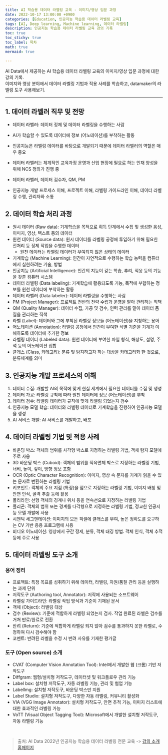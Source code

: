 ```yaml
---
title: AI 학습용 데이터 라벨링 교육 - 이미지/영상 입문 과정
date: 2022-10-17 13:00:00 +0900
categories: [Education, 인공지능 학습용 데이터 라벨링 교육]
tags: [AI, Deep learning, Machine learning, 데이터 라벨링]
description: 인공지능 학습용 데이터 라벨링 교육 강의 기록
toc: true
toc_sticky: true
toc_label: 목차
math: true
mermaid: true

---
```


AI Data에서 제공하는 AI 학습용 데이터 라벨링 교육의 이미지/영상 입문 과정에 대한 강의 기록. <br/>
이미지와 영상 분야에서 데이터 라벨링 기법과 적용 사례를 학습하고, datamaker의 라벨링 도구 사용해보기.

---

## 1. 데이터 라벨러 직무 및 전망

- 데이터 라벨러: 데이터 정제 및 데이터 라벨링을 수행하는 사람
- AI가 학습할 수 있도록 데이터에 정보 (어노테이션)를 부착하는 활동
- 인공지능은 라벨링 데이터를 바탕으로 개발되기 때문에 데이터 라벨러의 역할은 매우 중요
- 데이터 라벨러는 체계적인 교육과정 운영과 산업 현장에 필요로 하는 인재 양성을 위해 NCS 정의가 진행 중
- 데이터 라벨러, 데이터 검수자, QM, PM

- 인공지능 개발 프로세스 이해, 프로젝트 이해, 라벨링 가이드라인 이해, 데이터 라벨링 수행, 관리자와 소통

## 2. 데이터 학습 처리 과정

- 원시 데이터 (Raw data): 기계학습을 목적으로 획득 단계에서 수집 및 생성한 음성, 이미지, 영상, 텍스트 등의 데이터
- 원천 데이터 (Source data): 원시 데이터를 라벨링 공정에 투입하기 위해 필요한 전처리 등 정제 작업을 수행한 데이터
    - 원천 데이터는 라벨링 데이터가 부여되지 않은 상태의 데이터
- 기계학습 (Machine Learning): 인간이 자연적으로 수행하는 학습 능력을 컴퓨터에서 실현하려는 기술, 방법
- 인공지능 (Artificial Intelligence): 인간의 지능이 갖는 학습, 추리, 적응 등의 기능을 갖춘 컴퓨터 시스템
- 데이터 라벨링 (Data labeling): 기계학습에 활용되도록 기능, 목적에 부합하는 정보를 원천 데이터에 부착하는 활동
- 데이터 라벨러 (Data labeler): 데이터 라벨링을 수행하는 사람
- PM (Project Manager): 프로젝트 전반의 전략 수립과 운영을 맡아 관리하는 직책
- QM (Quality Manager): 데이터 수집, 가공 및 검수, 인력 관리를 맡아 데이터 품질을 관리하는 직책
- 라벨 (Label): 데이터와 그에 부착된 라벨링 정보들 (어노테이션)을 지칭하는 용어
- 어노테이션 (Annotation): 라벨링 공정에서 인간이 부여한 식별 기준을 기계가 이해하도록 데이터에 추가한 정보
- 라벨링 데이터 (Labeled data): 원천 데이터에 부여한 파일 형식, 해상도, 설명, 주석 등의 어노테이션 집합
- 클래스 (Class, 카테고리): 분류 및 탐지하고자 하는 대상을 카테고리화 한 것으로, 분류체계를 의미

## 3. 인공지능 개발 프로세스의 이해
1. 데이터 수집: 개발할 AI의 목적에 맞게 현실 세계에서 필요한 데이터를 수집 및 생성
2. 데이터 가공: 라벨링 규칙에 따라 원천 데이터에 정보 (어노테이션)를 부착
3. 데이터 검수: 라벨링 데이터가 규칙에 맞게 라벨링 되었는지 검수
4. 인공지능 모델 학습: 데이터와 라벨링 데이터로 기계학습을 진행하여 인공지능 모델을 생성
5. AI 서비스 개발: AI 서비스를 개발하고, 배포

## 4. 데이터 라벨링 기법 및 적용 사례

- 바운딩 박스: 객체의 범위를 사각형 박스로 지정하는 라벨링 기법, 객체 탐지 모델에 주로 사용
- 3D 바운딩 박스 (Cuboid): 객체의 범위를 직육면체 박스로 지정하는 라벨링 기법, 너비, 높이, 깊이, 방향 정보 포함
- OCR (Optic Character Recognition): 이미지, 영상 속 문자를 기계가 읽을 수 있는 문자로 변환하는 라벨링 기법
- 키포인트: 객체의 주요 지점 (특징)을 점으로 지정하는 라벨링 기법, 이미지 배칭 및 안면 인식, 골격 추출 등에 활용
- 폴리라인: 선형 객체의 경계나 위치 등을 연속선으로 지정하는 라벨링 기법
- 폴리곤: 객체의 범위 또는 경계를 다각형으로 지정하는 라벨링 기법, 정교한 인공지능 모델 개발에 사용
- 시멘틱 세그멘테이션: 이미지의 모든 픽셀에 클래스를 부여, 높은 정확도를 요구하는 CV 기반 응용 프로그램에 사용
- 비디오 어노테이션: 영상에서 구간 정제, 분류, 객체 태깅 방법. 객체 인식, 객체 추적 등에 주로 사용

## 5. 데이터 라벨링 도구 소개

### 용어 정리
- 프로젝트: 특정 목표를 성취하기 위해 데이터, 라벨링, 자원/품질 관리 등을 실행하는 과제 단위
- 저작도구 (Authoring tool, Annotator): 저작에 사용되는 소프트웨어
- 라벨링 가이드라인: 라벨링 작업 방식과 기준이 기재된 문서
- 객체 (Object): 라벨링 대상
- 검수 (Review): 기준에 적합하게 라벨링 되었는지 검사. 작업 완료된 라벨은 검수를 거쳐 반료/완료로 전환
- 반려 (Return): 기준에 적합하게 라벨링 되지 않아 검수를 통과하지 못한 라벨로, 수정하여 다시 검수해야 함
- 코멘트: 반려된 라벨을 수정 시 반려 사유를 기재한 평가글

### 도구 (Open source) 소개
- CVAT (Computer Vision Annotation Tool): Intel에서 개발한 웹 (크롬) 기반 저작도구
- Diffgram: 웹형/설치형 저작도구, 데이터셋 및 워크플로우 관리 기능
- Label box: 설치형 저작도구, 자동 라벨링 기능, 관리 및 협업 기능
- Labellmg: 설치형 저작도구, 바운딩 박스만 지원
- Label Studio: 설치형 저작도구, 다양한 자동 라벨링, 커뮤니티 활성화
- VIA (VGG Image Annotator): 설치형 저작도구, 안면 추적 기능, 이미지 리스트에 대한 효과적인 라벨링 가능
- VoTT (Visual Object Tagging Tool): Microsoft에서 개발한 설치형 저작도구, 자동 라벨링 기능



<br/>

> 출처: AI Data 2022년 인공지능 학습용 데이터 라벨링 전문 교육 -> [강의 소개 홈페이지](http://aidata.elancer.co.kr/student/main.php)